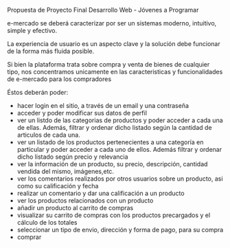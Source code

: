 Propuesta de Proyecto Final Desarrollo Web - Jóvenes a Programar

e-mercado se deberá caracterizar por ser un sistemas moderno, intuitivo, simple y efectivo.

La experiencia de usuario es un aspecto clave y la solución debe funcionar de la forma más fluida posible.

Si bien la plataforma trata sobre compra y venta de bienes de cualquier tipo, nos concentramos unicamente en las caracteristicas y funcionalidades de e-mercado para los compradores

Éstos deberán poder:
- hacer login en el sitio, a través de un email y una contraseña
- acceder y poder modificar sus datos de perfil
- ver un listdo de las categorias de productos y poder acceder a cada una de ellas. Además, filtrar y ordenar dicho listado según la cantidad de articulos de cada una.
- ver un listado de los productos pertenecientes a una categoría en particular y poder acceder a cada uno de ellos. Además filtrar y ordenar dicho listado según precio y relevancia
-  ver la información de un producto, su precio, descripción, cantidad vendida del mismo, imágenes,etc.
-  ver los comentarios realizados por otros usuarios sobre un producto, asi como su calificación y fecha
-  realizar un comentario y dar una calificación a un producto
-  ver los productos relacionados con un producto
-  añadir un producto al carrito de compras
-  visualizar su carrito de compras con los productos precargados y el cálculo de los totales
-  seleccionar un tipo de envio, dirección y forma de pago, para su compra
-  comprar
